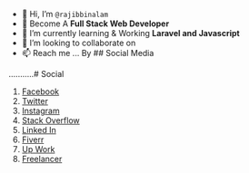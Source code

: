 - 👋 Hi, I’m `@rajibbinalam`
- 👀 Become A __Full Stack Web Developer__
- 🌱 I’m currently learning & Working __Laravel and Javascript__
- 💞️ I’m looking to collaborate on 
- 📫 Reach me ... By ## Social Media


...........# Social
1. [Facebook](https://www.facebook.com/imrba)
2. [Twitter](https://twitter.com/rajibbinalam)
3. [Instagram](https://www.instagram.com/rajibbinalam)
4. [Stack Overflow](https://stackoverflow.com/users/11970472/rajib-bin-alam)
5. [Linked In](https://www.linkedin.com/in/rajibbinalam)
6. [Fiverr](https://www.fiverr.com/rajibbinalam?up_rollout=true)
7. [Up Work](https://www.upwork.com/freelancers/~012db8fdde4a971af8)
8. [Freelancer](https://www.freelancer.com/u/rajibbin)
<!---
rajibbinalam/rajibbinalam is a ✨ special ✨ repository because its `README.md` (this file) appears on your GitHub profile.
You can click the Preview link to take a look at your changes.
--->
